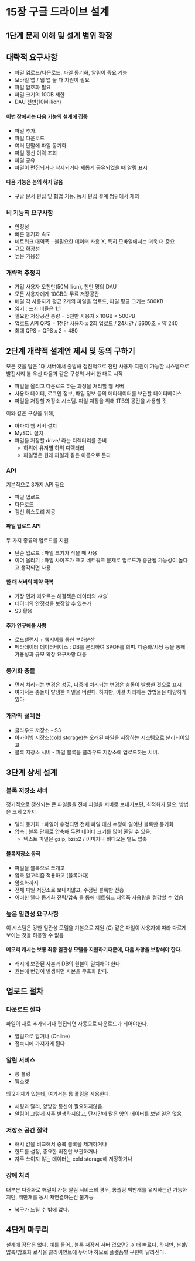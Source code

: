 # 15장 구글 드라이브 설계

## 1단계 문제 이해 및 설계 범위 확정
## 대략적 요구사항
- 파일 업로드/다운로드, 파일 동기화, 알림이 중요 기능
- 모바일 앱 / 웹 앱 둘 다 지원이 필요
- 파일 암호화 필요
- 파일 크기의 10GB 제한
- DAU 천만(10Million)

#### 이번 장에서는 다음 기능의 설계에 집중
- 파일 추가.
- 파일 다운로드
- 여러 단말에 파일 동기화
- 파일 갱신 이력 조회
- 파일 공유
- 파일이 편집되거나 삭제되거나 새롭게 공유되었을 때 알림 표시

#### 다음 기능은 논의 하지 않음
- 구글 문서 편집 및 협업 기능. 동시 편집 설계 범위에서 제외

### 비 기능적 요구사항
- 안정성
- 빠른 동기화 속도
- 네트워크 대역폭 - 불필요한 데이터 사용 X, 특히 모바일에서는 더욱 더 중요
- 규모 확장성
- 높은 가용성

### 개략적 추정치

- 가입 사용자 오천만(50Million), 천만 명의 DAU
- 모든 사용자에게 10GB의 무료 저장공간
- 매일 각 사용자가 평균 2개의 파일을 업로드, 파일 평균 크기는 500KB
- 읽기 : 쓰기 비율은 1:1
- 필요한 저장공간 총량 = 5천만 사용자 x 10GB  = 500PB
- 업로드 API QPS = 1천만 사용자 x 2회 업로드 / 24시간 / 3600초 = 약 240
- 최대 QPS = QPS x 2 = 480

## 2단계 개략적 설계안 제시 및 동의 구하기
모든 것을 담은 1대 서버에서 출발해 점진적으로 천만 사용자 지원이 가능한 시스템으로 발전시켜 봄
우선 다음과 같은 구성의 서버 한 대로 시작

- 파일을 올리고 다운로드 하는 과정을 처리할 웹 서버
- 사용자 데이터, 로그인 정보, 파일 정보 등의 메타데이터를 보관할 데이터베이스
- 파일을 저장할 저장소 시스템. 파일 저장을 위해 1TB의 공간을 사용할 것

이와 같은 구성을 위해,

- 아파치 웹 서버 설치
- MySQL 설치
- 파일을 저장할 drive/ 라는 디렉터리를 준비
    - 하위에 유저별 하위 디렉터리
    - 파일명은 원래 파일과 같은 이름으로 둔다

### API
기본적으로 3가지 API 필요

- 파일 업로드
- 다운로드
- 갱신 히스토리 제공

#### 파일 업로드 API

두 가지 종류의 업로드를 지원

- 단순 업로드 : 파일 크기가 작을 때 사용
- 이어 올리기 : 파일 사이즈가 크고 네트워크 문제로 업로드가 중단될 가능성이 높다고 생각되면 사용


#### 한 대 서버의 제약 극복
- 가장 먼저 떠오르는 해결책은 데이터의 *샤딩*
- 데이터의 안정성을 보장할 수 있는가
- S3 활용

#### 추가 연구해볼 사항
- 로드밸런서 + 웹서버를 통한 부하분산
- 메타데이터 데이터베이스 : DB를 분리하여 SPOF를 회피. 다중화/샤딩 등을 통해 가용성과 규모 확장 요구사항 대응

### 동기화 충돌
 * 먼저 처리되는 변경은 성공, 나중에 처리되는 변경은 충돌이 발생한 것으로 표시
 * 여기서는 충돌이 발생한 파일을 버린다. 하지만, 이걸 처리하는 방법들은 다양하게 있다

### 개략적 설계안
- 클라우드 저장소 - S3
- 아카이빙 저장소(cold storage)는 오래된 파일을 저장하는 시스템으로 분리되어있고
- 블록 저장소 서버 - 파일 블록을 클라우드 저장소에 업로드하는 서버.

## 3단계 상세 설계
### 블록 저장소 서버
정기적으로 갱신되는 큰 파일들을 전체 파일을 서버로 보내기보단, 최적화가 필요. 방법은 크게 2가지

- 델타 동기화 : 파일이 수정되면 전체 파일 대신 수정이 일어난 블록만 동기화
- 압축 : 블록 단위로 압축해 두면 데이터 크기를 많이 줄일 수 있음.
    - 텍스트 파일은 gzip, bzip2 / 이미지나 비디오는 별도 압축

#### 블록저장소 동작
 * 파일을 블록으로 쪼개고
 * 압축 알고리즘 적용하고 (블록마다)
 * 암호화까지
 * 전체 파일 저장소로 보내지않고, 수정된 블록만 전송
 * 이러한 델타 동기화 전략/압축 을 통해 네트워크 대역폭 사용량을 절감할 수 있음

### 높은 일관성 요구사항
이 시스템은 강한 일관성 모델을 기본으로 지원 (C)
같은 파일이 사용자에 따라 다르게 보이는 것을 허용할 수 없음

#### 메모리 캐시는 보통 최종 일관성 모델을 지원하기때문에, 다음 사항을 보장해야 한다.
 * 캐시에 보관된 사본과 DB의 원본이 일치해야 한다
 * 원본에 변경이 발생하면 사본을 무효화 한다.

## 업로드 절차


### 다운로드 절차
파일이 새로 추가되거나 편집되면 자동으로 다운로드가 되어야한다. 

- 알림으로 알거나 (Online)
- 접속시에 가져가게 된다


### 알림 서비스 
- 롱 폴링
- 웹소켓

의 2가지가 있는데, 여기서는 롱 폴링을 사용한다.
 * 채팅과 달리, 양방향 통신이 필요하지않음.
 * 알림이 그렇게 자주 발생하지않고, 단시간에 많은 양의 데이터를 보낼 일은 없음

### 저장소 공간 절약
- 해시 값을 비교해서 중복 블록을 제거하거나
- 한도를 설정, 중요한 버전만 보관하거나
- 자주 쓰이지 않는 데이터는 cold storage에 저장하거나

### 장애 처리
대부분 다중화로 해결이 가능
알림 서비스의 경우, 롱폴링 백만개를 유지하는건 가능하지만, 백만개를 동시 재연결하는건 불가능
- 복구가 느릴 수 밖에 없다.

## 4단계 마무리
설계에 정답은 없다.
예를 들어.. 블록 저장서 서버 없으면? → 더 빠르다. 하지만, 분할/압축/암호화 로직을 클라이언트에 두어야 하므로 플랫폼별 구현이 달라진다.
